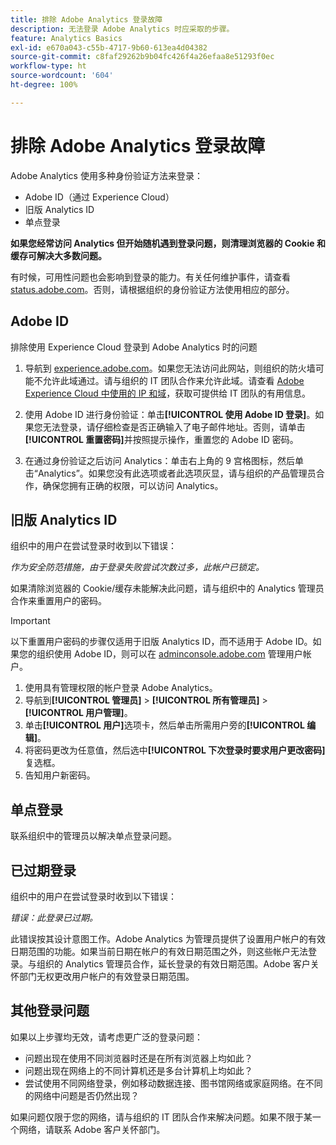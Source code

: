 ```yaml
---
title: 排除 Adobe Analytics 登录故障
description: 无法登录 Adobe Analytics 时应采取的步骤。
feature: Analytics Basics
exl-id: e670a043-c55b-4717-9b60-613ea4d04382
source-git-commit: c8faf29262b9b04fc426f4a26efaa8e51293f0ec
workflow-type: ht
source-wordcount: '604'
ht-degree: 100%

---
```


# 排除 Adobe Analytics 登录故障

Adobe Analytics 使用多种身份验证方法来登录：

* Adobe ID（通过 Experience Cloud）
* 旧版 Analytics ID
* 单点登录

**如果您经常访问 Analytics 但开始随机遇到登录问题，则清理浏览器的 Cookie 和缓存可解决大多数问题。**

有时候，可用性问题也会影响到登录的能力。有关任何维护事件，请查看 [status.adobe.com](https://status.adobe.com)。否则，请根据组织的身份验证方法使用相应的部分。

## Adobe ID

排除使用 Experience Cloud 登录到 Adobe Analytics 时的问题

1. 导航到 [experience.adobe.com](https://experience.adobe.com)。如果您无法访问此网站，则组织的防火墙可能不允许此域通过。请与组织的 IT 团队合作来允许此域。请查看 [Adobe Experience Cloud 中使用的 IP 和域](https://helpx.adobe.com/cn/analytics/kb/adobe-ip-addresses.html)，获取可提供给 IT 团队的有用信息。

2. 使用 Adobe ID 进行身份验证：单击&#x200B;**[!UICONTROL 使用 Adobe ID 登录]**。如果您无法登录，请仔细检查是否正确输入了电子邮件地址。否则，请单击&#x200B;**[!UICONTROL 重置密码]**&#x200B;并按照提示操作，重置您的 Adobe ID 密码。

3. 在通过身份验证之后访问 Analytics：单击右上角的 9 宫格图标，然后单击“Analytics”。如果您没有此选项或者此选项灰显，请与组织的产品管理员合作，确保您拥有正确的权限，可以访问 Analytics。

## 旧版 Analytics ID

组织中的用户在尝试登录时收到以下错误：

*作为安全防范措施，由于登录失败尝试次数过多，此帐户已锁定。*

如果清除浏览器的 Cookie/缓存未能解决此问题，请与组织中的 Analytics 管理员合作来重置用户的密码。

>[!IMPORTANT]
>
>以下重置用户密码的步骤仅适用于旧版 Analytics ID，而不适用于 Adobe ID。如果您的组织使用 Adobe ID，则可以在 [adminconsole.adobe.com](https://adminconsole.adobe.com) 管理用户帐户。

1. 使用具有管理权限的帐户登录 Adobe Analytics。
2. 导航到&#x200B;**[!UICONTROL 管理员]** > **[!UICONTROL 所有管理员]** > **[!UICONTROL 用户管理]**。
3. 单击&#x200B;**[!UICONTROL 用户]**&#x200B;选项卡，然后单击所需用户旁的&#x200B;**[!UICONTROL 编辑]**。
4. 将密码更改为任意值，然后选中&#x200B;**[!UICONTROL 下次登录时要求用户更改密码]**&#x200B;复选框。
5. 告知用户新密码。

## 单点登录

联系组织中的管理员以解决单点登录问题。

## 已过期登录

组织中的用户在尝试登录时收到以下错误：

*错误：此登录已过期。*

此错误按其设计意图工作。Adobe Analytics 为管理员提供了设置用户帐户的有效日期范围的功能。如果当前日期在帐户的有效日期范围之外，则这些帐户无法登录。与组织的 Analytics 管理员合作，延长登录的有效日期范围。Adobe 客户关怀部门无权更改用户帐户的有效登录日期范围。

## 其他登录问题

如果以上步骤均无效，请考虑更广泛的登录问题：

* 问题出现在使用不同浏览器时还是在所有浏览器上均如此？
* 问题出现在网络上的不同计算机还是多台计算机上均如此？
* 尝试使用不同网络登录，例如移动数据连接、图书馆网络或家庭网络。在不同的网络中问题是否仍然出现？

如果问题仅限于您的网络，请与组织的 IT 团队合作来解决问题。如果不限于某一个网络，请联系 Adobe 客户关怀部门。

